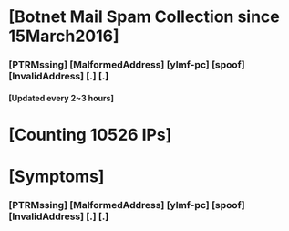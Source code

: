 # [Botnet Mail Spam Collection since 15March2016]
### [PTRMssing] [MalformedAddress] [ylmf-pc] [spoof] [InvalidAddress] [.] [.]
#### [Updated every 2~3 hours]

# [Counting 10526 IPs]

# [Symptoms] 
###   [PTRMssing] [MalformedAddress] [ylmf-pc] [spoof] [InvalidAddress] [.] [.]
